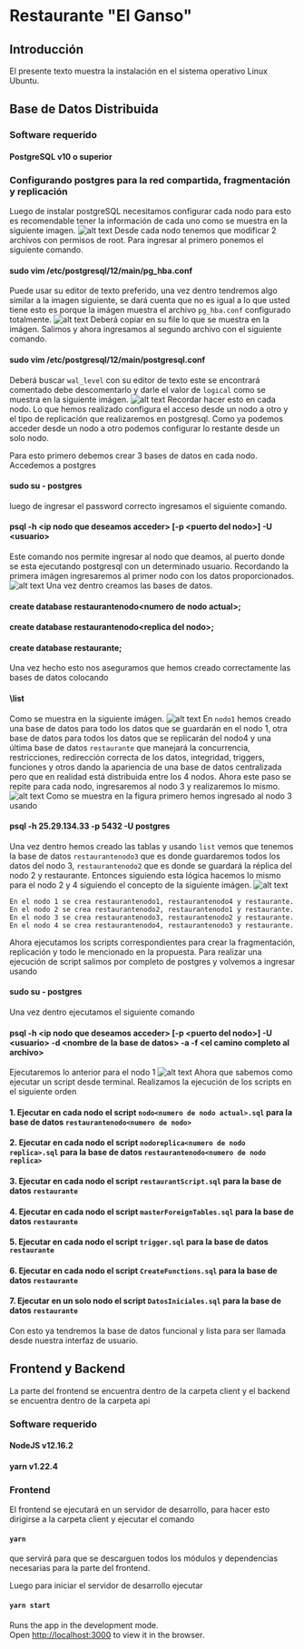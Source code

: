 # Restaurante "El Ganso"
## Introducción
El presente texto muestra la instalación en el sistema operativo Linux Ubuntu.
## Base de Datos Distribuida
### Software requerido
#### PostgreSQL v10 o superior
### Configurando postgres para la red compartida, fragmentación y replicación
Luego de instalar postgreSQL necesitamos configurar cada nodo para esto es recomendable tener la información de cada uno como se muestra en la siguiente imagen.
![alt text](https://bd1.png)
Desde cada nodo tenemos que modificar 2 archivos con permisos de root.
Para ingresar al primero ponemos el siguiente comando.
#### sudo vim /etc/postgresql/12/main/pg_hba.conf
Puede usar su editor de texto preferido, una vez dentro tendremos algo similar a la imagen siguiente, se dará cuenta que no es igual a lo que usted tiene esto es porque la imágen muestra el archivo `pg_hba.conf` configurado totalmente.
![alt text](https://bdconf1.png)
Deberá copiar en su file lo que se muestra en la imágen. 
Salimos y ahora ingresamos al segundo archivo con el siguiente comando.
#### sudo vim /etc/postgresql/12/main/postgresql.conf
Deberá buscar `wal_level` con su editor de texto este se encontrará comentado debe descomentarlo y darle el valor de `logical` como se muestra en la siguiente imágen.
![alt text](https://bdconf2.png)
Recordar hacer esto en cada nodo.
Lo que hemos realizado configura el acceso desde un nodo a otro y el tipo de replicación que realizaremos en postgresql.
Como ya podemos acceder desde un nodo a otro podemos configurar lo restante desde un solo nodo.

Para esto primero debemos crear 3 bases de datos en cada nodo.
Accedemos a postgres
#### sudo su - postgres
luego de ingresar el password correcto ingresamos el siguiente comando.
#### psql -h \<ip nodo que deseamos acceder\> \[-p \<puerto del nodo\>\] -U \<usuario\>
Este comando nos permite ingresar al nodo que deamos, al puerto donde se esta ejecutando postgresql con un determinado usuario.
Recordando la primera imágen ingresaremos al primer nodo con los datos proporcionados.
![alt text](https://bdconf3.png)
Una vez dentro creamos las bases de datos.
#### create database restaurantenodo\<numero de nodo actual\>;
#### create database restaurantenodo\<replica del nodo\>;
#### create database restaurante;
Una vez hecho esto nos aseguramos que hemos creado correctamente las bases de datos colocando
#### \\list
Como se muestra en la siguiente imágen.
![alt text](https://bdconf4.png)
En `nodo1` hemos creado una base de datos para todo los datos que se guardarán en el nodo 1, otra base de datos para todos los datos que se replicarán del nodo4 y una última base de datos `restaurante` que manejará la concurrencia, restricciones, redirección correcta de los datos, integridad, triggers, funciones y otros dando la apariencia de una base de datos centralizada pero que en realidad está distribuida entre los 4 nodos.
Ahora este paso se repite para cada nodo, ingresaremos al nodo 3 y realizaremos lo mismo.
![alt text](https://bdconf5.png)
Como se muestra en la figura primero hemos ingresado al nodo 3 usando
#### psql -h 25.29.134.33 -p 5432 -U postgres 
Una vez dentro hemos creado las tablas y usando `list` vemos que tenemos la base de datos `restaurantenodo3` que es donde guardaremos todos los datos del nodo 3, `restaurantenodo2` que es donde se guardará la réplica del nodo 2 y restaurante.
Entonces siguiendo esta lógica hacemos lo mismo para el nodo 2 y 4 siguiendo el concepto de la siguiente imágen.
![alt text](https://bdconf6.png)
```
En el nodo 1 se crea restaurantenodo1, restaurantenodo4 y restaurante.
En el nodo 2 se crea restaurantenodo2, restaurantenodo1 y restaurante.
En el nodo 3 se crea restaurantenodo3, restaurantenodo2 y restaurante.
En el nodo 4 se crea restaurantenodo4, restaurantenodo3 y restaurante.
```
Ahora ejecutamos los scripts correspondientes para crear la fragmentación, replicación y todo le mencionado en la propuesta.
Para realizar una ejecución de script salimos por completo de postgres y volvemos a ingresar usando
#### sudo su - postgres
Una vez dentro ejecutamos el siguiente comando
#### psql -h \<ip nodo que deseamos acceder\> \[-p \<puerto del nodo\>\] -U \<usuario\> -d \<nombre de la base de datos\> -a -f \<el camino completo al archivo\>
Ejecutaremos lo anterior para el nodo 1
![alt text](https://bdconf7.png)
Ahora que sabemos como ejecutar un script desde terminal.
Realizamos la ejecución de los scripts en el siguiente orden

#### 1. Ejecutar en cada nodo el script `nodo<numero de nodo actual>.sql` para la base de datos `restaurantenodo<numero de nodo>`
#### 2. Ejecutar en cada nodo el script `nodoreplica<numero de nodo replica>.sql` para la base de datos `restaurantenodo<numero de nodo replica>`
#### 3. Ejecutar en cada nodo el script `restaurantScript.sql` para la base de datos `restaurante`
#### 4. Ejecutar en cada nodo el script `masterForeignTables.sql` para la base de datos `restaurante`
#### 5. Ejecutar en cada nodo el script `trigger.sql` para la base de datos `restaurante`
#### 6. Ejecutar en cada nodo el script `CreateFunctions.sql` para la base de datos `restaurante`
#### 7. Ejecutar en un solo nodo el script `DatosIniciales.sql` para la base de datos `restaurante`
Con esto ya tendremos la base de datos funcional y lista para ser llamada desde nuestra interfaz de usuario.

## Frontend y Backend
La parte del frontend se encuentra dentro de la carpeta client y el backend se encuentra dentro de la carpeta api

### Software requerido
#### NodeJS v12.16.2
#### yarn v1.22.4

### Frontend
El frontend se ejecutará en un servidor de desarrollo, para hacer esto dirigirse a la carpeta client y ejecutar el comando
#### `yarn`
que servirá para que se descarguen todos los módulos y dependencias necesarias para la parte del frontend.

Luego para iniciar el servidor de desarrollo ejecutar 
#### `yarn start`

Runs the app in the development mode.<br />
Open [http://localhost:3000](http://localhost:3000) to view it in the browser.
